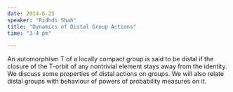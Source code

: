 ```yaml
---
date: 2014-6-25
speaker: "Ridhdi Shah"
title: "Dynamics of Distal Group Actions"
time: "3-4 pm" 

---
```

An automorphism T of a locally compact group is said to be
distal if the closure of the T-orbit of any nontrivial element stays away
from the identity. We discuss some properties of distal actions on groups.
We will also relate distal groups with behaviour of powers of
probability measures on it.

